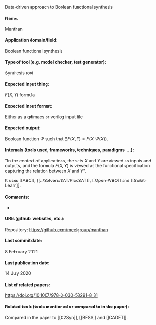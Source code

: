 Data-driven approach to Boolean functional synthesis

#### Name:
Manthan

#### Application domain/field:
Boolean functional synthesis

#### Type of tool (e.g. model checker, test generator):
Synthesis tool

#### Expected input thing:
$F(X,Y)$ formula

#### Expected input format:
Either as a qdimacs or verilog input file

#### Expected output:
Boolean function $\Psi$ such that $\exists F(X,Y) = F(X, \Psi(X))$.

#### Internals (tools used, frameworks, techniques, paradigms, ...):
"In the context of applications, the sets $X$ and $Y$ are viewed as inputs and outputs, and the formula $F(X,Y)$ is viewed as the functional specification capturing the relation between $X$ and $Y$".

It uses [[ABC]], [[../Solvers/SAT/PicoSAT]], [[Open-WBO]] and [[Scikit-Learn]].

#### Comments:
-

#### URIs (github, websites, etc.):
Repository: https://github.com/meelgroup/manthan
#### Last commit date:
8 February 2021

#### Last publication date:
14 July 2020

#### List of related papers:
https://doi.org/10.1007/978-3-030-53291-8_31

#### Related tools (tools mentioned or compared to in the paper):
Compared in the paper to [[C2Syn]], [[BFSS]] and [[CADET]].